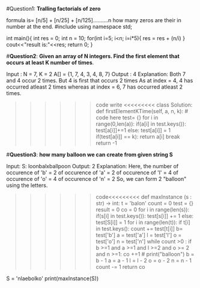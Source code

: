 
#Question1: **Tralling factorials of zero**

formula is= [n/5] + [n/25] + [n/125]..........n
how many zeros are their in number at the end.
#include<iostream>
using namespace std;

int main(){
	int res = 0;
	int n = 10;
	for(int i=5; i<n; i=i*5){
		res = res + (n/i)
	}
	cout<<"result is:"<<res;
	return 0;
}

#**Question2**: **Given an array of N integers. Find the first element that occurs at least K number of times**.

Input :
N = 7, K = 2
A[] = {1, 7, 4, 3, 4, 8, 7}
Output :
4
Explanation:
Both 7 and 4 occur 2 times. 
But 4 is first that occurs 2 times
As at index = 4, 4 has occurred 
atleast 2 times whereas at index = 6,
7 has occurred atleast 2 times.

>>>>>> code write <<<<<<<<<
class Solution:
    def firstElementKTime(self,  a, n, k):
        # code here
        test= {}
        for i in range(0,len(a)):
            if(a[i] in test.keys()):
                test[a[i]]+=1
            else:
                test[a[i]] = 1
            if(test[a[i]] == k):
                return a[i]
                break
        return -1
        
#**Question3**: **how many balloon we can create from given string S**

Input:
S: loonbalxballpoon
Output: 2
Explanation:
Here, the number of occurence of 'b' = 2
of occurence of 'a' = 2
of occurence of 'l' = 4
of occurence of 'o' = 4
of occurence of 'n' = 2
So, we can form 2 "balloon" using the letters.

>>>>>>code<<<<<<<<<
def maxInstance (s : str) -> int:
    t = 'balon'
    count = 0
    test = {}
    result = 0
    co = 0
    for i in range(len(s)):
        if(s[i] in test.keys()):
            test[s[i]] += 1
        else:
            test[S[i]] = 1
    for i in range(len(t)):
        if t[i] in test.keys():
            count += test[t[i]]
    b= test['b']
    a = test['a']
    l = test['l']
    o = test['o']
    n = test['n']
    while count >0 :
        if b >=1 and a >=1 and l >=2 and o >= 2 and n >=1:
            co +=1
            # print("balloon")
            b = b - 1 
            a = a - 1
            l = l - 2
            o = o - 2
            n = n - 1
        count -= 1 
    return co
<!-- # S = 'bnlbllanmbaamnmobbanablboolonlol' -->
<!-- # S= 'loonbalxballpoon' -->
S = 'nlaebolko'
print(maxInstance(S))

